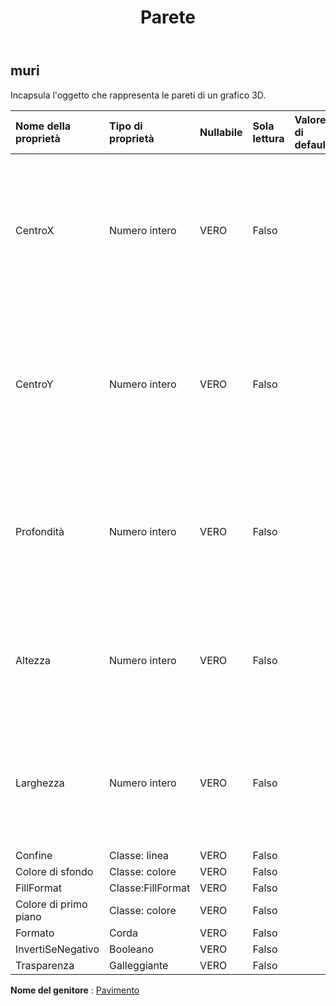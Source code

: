 ﻿---
title: Parete
second_title: Aspose.Cells Cloud Documen
type: docs
url: /it/specification/model/walls/
description: "Aspose.Cells Specifica modello Cloud: Muri. Gestisci facilmente Excel e altri fogli di calcolo con funzionalità come apertura, generazione, modifica, divisione, unione, confronto e conversione"
kwords: Excel, Office, Foglio di calcolo, Cloud REST API, Muri
weight: 50
---
## **muri**

 Incapsula l'oggetto che rappresenta le pareti di un grafico 3D.

| Nome della proprietà| Tipo di proprietà| Nullabile| Sola lettura| Valore di default| Descrizione|
|:- |:- |:- |:- |:- |:- |
| CentroX| Numero intero| VERO| Falso|| Ottiene la coordinata x dell'angolo inferiore sinistro del centro del muro in unità di 1/4000 della larghezza del grafico dopo aver chiamato il metodo Chart.Calculate().|
| CentroY| Numero intero| VERO| Falso|| Ottiene la coordinata y dell'angolo inferiore sinistro del centro del muro in unità di 1/4000 dell'altezza del grafico dopo aver chiamato il metodo Chart.Calculate().|
| Profondità| Numero intero| VERO| Falso|| Ottiene la profondità dalla parte anteriore a quella posteriore in unità di 1/4000 della larghezza del grafico dopo aver chiamato il metodo Chart.Calculate().|
| Altezza| Numero intero| VERO| Falso|| Ottiene l'altezza dall'alto verso il basso in unità di 1/4000 dell'altezza del grafico dopo aver chiamato il metodo Chart.Calculate().|
| Larghezza| Numero intero| VERO| Falso||Ottiene la larghezza da sinistra a destra in unità di 1/4000 della larghezza del grafico dopo aver chiamato il metodo Chart.Calculate().|
| Confine| Classe: linea| VERO| Falso|||
| Colore di sfondo| Classe: colore| VERO| Falso|||
| FillFormat| Classe:FillFormat| VERO| Falso|||
| Colore di primo piano| Classe: colore| VERO| Falso|||
| Formato| Corda| VERO| Falso|||
| InvertiSeNegativo| Booleano| VERO| Falso|||
| Trasparenza| Galleggiante| VERO| Falso|||

**Nome del genitore** : [Pavimento](/specification/model/floor)

